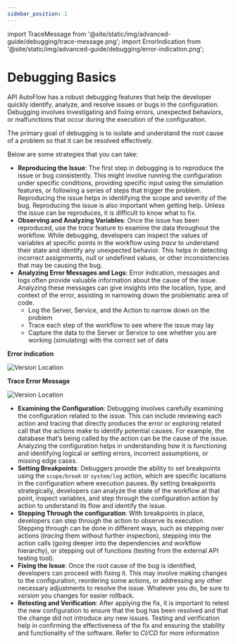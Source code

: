 ```yaml
---
sidebar_position: 1
---
```


import TraceMessage from '@site/static/img/advanced-guide/debugging/trace-message.png';
import ErrorIndication from '@site/static/img/advanced-guide/debugging/error-indication.png';

# Debugging Basics

API AutoFlow has a robust debugging features that help the developer quickly identify, analyze, and resolve issues or bugs in the configuration. Debugging involves investigating and fixing errors, unexpected behaviors, or malfunctions that occur during the execution of the configuration.

The primary goal of debugging is to isolate and understand the root cause of a problem so that it can be resolved effectively.

Below are some strategies that you can take:

- **Reproducing the Issue**: The first step in debugging is to reproduce the issue or bug consistently. This might involve running the configuration under specific conditions, providing specific input using the simulation features, or following a series of steps that trigger the problem. Reproducing the issue helps in identifying the scope and severity of the bug.
  Reproducing the issue is also important when getting help. Unless the issue can be reproduces, it is difficult to know what to fix.
- **Observing and Analyzing Variables**: Once the issue has been reproduced, use the _trace_ feature to examine the data throughout the workflow. While debugging, developers can inspect the values of variables at specific points in the workflow using _trace_ to understand their state and identify any unexpected behavior. This helps in detecting incorrect assignments, null or undefined values, or other inconsistencies that may be causing the bug.
- **Analyzing Error Messages and Logs**: Error indication, messages and logs often provide valuable information about the cause of the issue. Analyzing these messages can give insights into the location, type, and context of the error, assisting in narrowing down the problematic area of code.
  - Log the Server, Service, and the Action to narrow down on the problem
  - Trace each step of the workflow to see where the issue may lay
  - Capture the data to the Server or Service to see whether you are working (simulating) with the correct set of data

**Error indication**

<div class="myResponsiveImg">
    <img src={ErrorIndication} alt="Version Location" class="myResponsiveImg"/>
</div>

**Trace Error Message**

<div class="myResponsiveImg">
    <img src={TraceMessage} alt="Version Location" class="myResponsiveImg"/>
</div>

- **Examining the Configuration**: Debugging involves carefully examining the configuration related to the issue. This can include reviewing each action and tracing that directly produces the error or exploring related call that the actions make to identify potential causes. For example, the database that’s being called by the action can be the cause of the issue. Analyzing the configuration helps in understanding how it is functioning and identifying logical or setting errors, incorrect assumptions, or missing edge cases.
- **Setting Breakpoints**: Debuggers provide the ability to set breakpoints using the `scope/break` or `system/log` action, which are specific locations in the configuration where execution pauses. By setting breakpoints strategically, developers can analyze the state of the workflow at that point, inspect variables, and step through the configuration action by action to understand its flow and identify the issue.
- **Stepping Through the configuration**: With breakpoints in place, developers can step through the action to observe its execution. Stepping through can be done in different ways, such as stepping over actions (_tracing_ them without further inspection), stepping into the action calls (going deeper into the dependencies and workflow hierarchy), or stepping out of functions (testing from the external API testing tool).
- **Fixing the Issue**: Once the root cause of the bug is identified, developers can proceed with fixing it. This may involve making changes to the configuration, reordering some actions, or addressing any other necessary adjustments to resolve the issue. Whatever you do, be sure to _version_ you changes for easier rollback.
- **Retesting and Verification**: After applying the fix, it is important to retest the new configuration to ensure that the bug has been resolved and that the change did not introduce any new issues. Testing and verification help in confirming the effectiveness of the fix and ensuring the stability and functionality of the software. Refer to _CI/CD_ for more information
